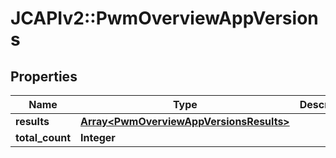 # JCAPIv2::PwmOverviewAppVersions

## Properties
Name | Type | Description | Notes
------------ | ------------- | ------------- | -------------
**results** | [**Array&lt;PwmOverviewAppVersionsResults&gt;**](PwmOverviewAppVersionsResults.md) |  | 
**total_count** | **Integer** |  | 

